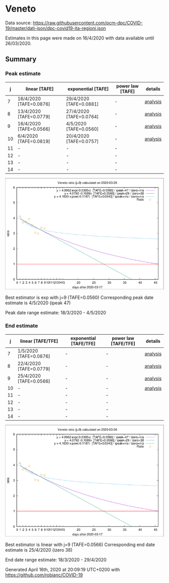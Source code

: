 # Veneto


Data source: https://raw.githubusercontent.com/pcm-dpc/COVID-19/master/dati-json/dpc-covid19-ita-regioni.json

Estimates in this page were made on 16/4/2020 with data available until 26/03/2020.


## Summary 

### Peak estimate 
|j|linear [TAFE]|exponential [TAFE]|power law [TAFE]|details|
|---|----|-----------|---------|-------|
|7|16/4/2020 [TAFE=0.0876]|29/4/2020 [TAFE=0.0881]|-|[analysis](COVID-19_veneto_j7_2020-03-26.md)|
|8|13/4/2020 [TAFE=0.0779]|27/4/2020 [TAFE=0.0764]|-|[analysis](COVID-19_veneto_j8_2020-03-26.md)|
|9|16/4/2020 [TAFE=0.0566]|4/5/2020 [TAFE=0.0560]|-|[analysis](COVID-19_veneto_j9_2020-03-26.md)|
|10|6/4/2020 [TAFE=0.0819]|20/4/2020 [TAFE=0.0757]|-|[analysis](COVID-19_veneto_j10_2020-03-26.md)|
|11|-|-|-||
|12|-|-|-||
|13|-|-|-||
|14|-|-|-||

![best peak estimate](COVID-19_veneto_j9_2020-03-26.png)

Best estimator is exp with j=9 (TAFE=0.0560)
Corresponding peak date estimate is 4/5/2020 (ipeak 47)


Peak date range estimate: 18/3/2020 - 4/5/2020

### End estimate 
|j|linear [TAFE/TFE]|exponential [TAFE/TFE]|power law [TAFE/TFE]|details|
|---|----|-----------|---------|-------|
|7|1/5/2020 [TAFE=0.0876]|-|-|[analysis](COVID-19_veneto_j7_2020-03-26.md)|
|8|22/4/2020 [TAFE=0.0779]|-|-|[analysis](COVID-19_veneto_j8_2020-03-26.md)|
|9|25/4/2020 [TAFE=0.0566]|-|-|[analysis](COVID-19_veneto_j9_2020-03-26.md)|
|10|-|-|-|[analysis](COVID-19_veneto_j10_2020-03-26.md)|
|11|-|-|-||
|12|-|-|-||
|13|-|-|-||
|14|-|-|-||

![best zero estimate](COVID-19_veneto_j9_2020-03-26.png)

Best estimator is linear with j=9 (TAFE=0.0566)
Corresponding end date estimate is 25/4/2020 (izero 38)


End date range estimate: 18/3/2020 - 29/4/2020

Generated April 16th, 2020 at 20:09:19 UTC+0200 with https://github.com/robianc/COVID-19
